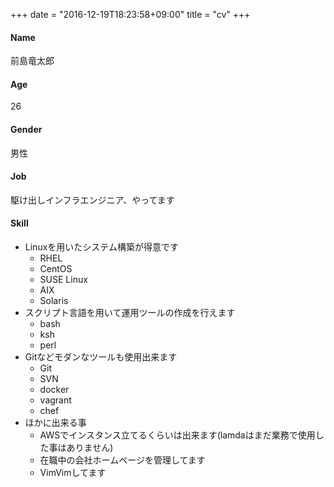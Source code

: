 +++
date = "2016-12-19T18:23:58+09:00"
title = "cv"
+++
#### Name
前島竜太郎
#### Age
26
#### Gender
男性
#### Job
駆け出しインフラエンジニア、やってます
#### Skill
  * Linuxを用いたシステム構築が得意です
      - RHEL
      - CentOS
      - SUSE Linux
      - AIX
      - Solaris
  * スクリプト言語を用いて運用ツールの作成を行えます
      - bash
      - ksh
      - perl
  * Gitなどモダンなツールも使用出来ます
      - Git
      - SVN
      - docker
      - vagrant
      - chef
  * ほかに出来る事
      - AWSでインスタンス立てるくらいは出来ます(lamdaはまだ業務で使用した事はありません)
      - 在職中の会社ホームページを管理してます
      - VimVimしてます
